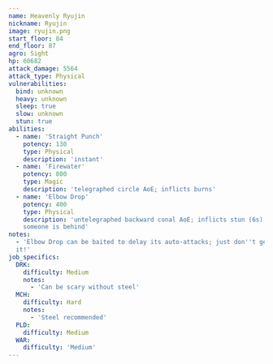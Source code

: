 ```yaml
---
name: Heavenly Ryujin
nickname: Ryujin
image: ryujin.png
start_floor: 84
end_floor: 87
agro: Sight
hp: 60682
attack_damage: 5564
attack_type: Physical
vulnerabilities:
  bind: unknown
  heavy: unknown
  sleep: true
  slow: unknown
  stun: true
abilities:
  - name: 'Straight Punch'
    potency: 130
    type: Physical
    description: 'instant'
  - name: 'Firewater'
    potency: 800
    type: Magic
    description: 'telegraphed circle AoE; inflicts burns'
  - name: 'Elbow Drop'
    potency: 400
    type: Physical
    description: 'untelegraphed backward conal AoE; inflicts stun (6s); used if
    someone is behind'
notes:
  - 'Elbow Drop can be baited to delay its auto-attacks; just don''t get hit by
  it!'
job_specifics:
  DRK:
    difficulty: Medium
    notes:
      - 'Can be scary without steel'
  MCH:
    difficulty: Hard
    notes:
      - 'Steel recommended'
  PLD:
    difficulty: Medium
  WAR:
    difficulty: 'Medium'
---
```

